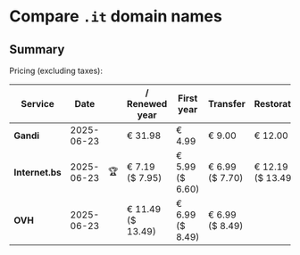 # Compare `.it` domain names

## Summary

Pricing (excluding taxes):

| Service | Date |  | / Renewed year | First year | Transfer | Restoration |
|--|--|--|--|--|--|--|
| **Gandi** | 2025-06-23 |  | € 31.98 | € 4.99 | € 9.00 | € 12.00 |
| **Internet.bs** | 2025-06-23 | 🏆 | € 7.19<br>($ 7.95) | € 5.99<br>($ 6.60) | € 6.99<br>($ 7.70) | € 12.19<br>($ 13.49) |
| **OVH** | 2025-06-23 |  | € 11.49<br>($ 13.49) | € 6.99<br>($ 8.49) | € 6.99<br>($ 8.49) |  |
